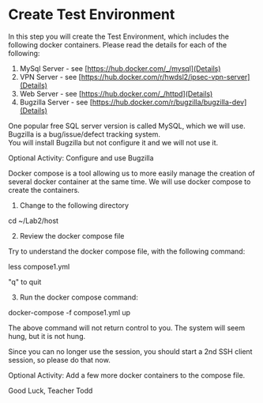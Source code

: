 # Create Test Environment

In this step you will create the Test Environment, which includes the following docker containers.
Please read the details for each of the following:

1. MySql Server - see [https://hub.docker.com/_/mysql](Details)
2. VPN Server - see [https://hub.docker.com/r/hwdsl2/ipsec-vpn-server](Details)
3. Web Server - see [https://hub.docker.com/_/httpd](Details)
3. Bugzilla Server - see [https://hub.docker.com/r/bugzilla/bugzilla-dev](Details)

One popular free SQL server version is called MySQL, which we will use. 
Bugzilla is a bug/issue/defect tracking system.  
You will install Bugzilla but not configure it and we will not use it.

Optional Activity: Configure and use Bugzilla

Docker compose is a tool allowing us to more easily manage the creation of several docker container at the same time.  We will use docker compose to create the containers.

1. Change to the following directory

cd ~/Lab2/host

2. Review the docker compose file

Try to understand the docker compose file, with the following command:

less compose1.yml

"q" to quit

3. Run the docker compose command:

docker-compose -f compose1.yml up

The above command will not return control to you.
The system will seem hung, but it is not hung.

Since you can no longer use the session, you should start a 2nd SSH client session, so please do that now.

Optional Activity: Add a few more docker containers to the compose file.

Good Luck, Teacher Todd
